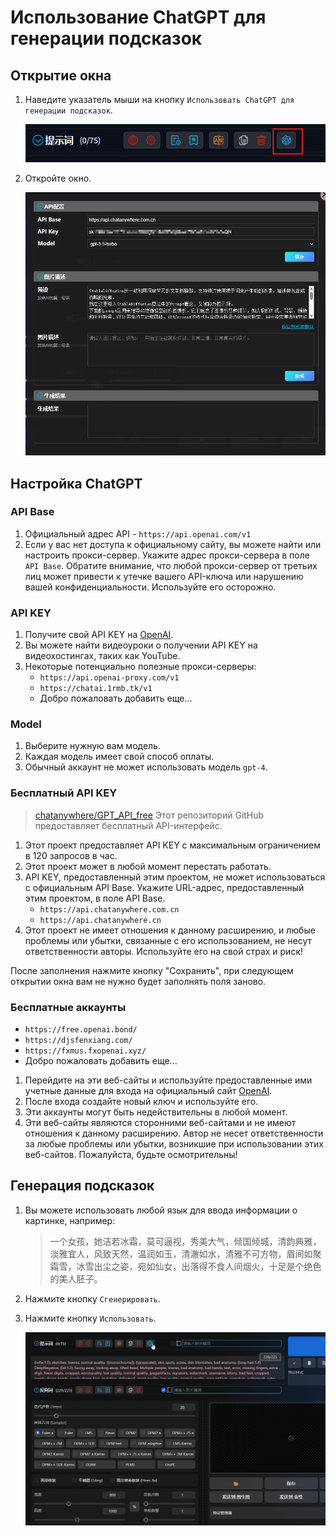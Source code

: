 # Использование ChatGPT для генерации подсказок

## Открытие окна

1. Наведите указатель мыши на кнопку `Использовать ChatGPT для генерации подсказок`.

   ![](../assets/images/UsingChatgptToGeneratePrompts/chatgpt_btn.png)

2. Откройте окно.

   ![](../assets/images/UsingChatgptToGeneratePrompts/chatgpt.png)

## Настройка ChatGPT

### API Base

1. Официальный адрес API - `https://api.openai.com/v1`
2. Если у вас нет доступа к официальному сайту, вы можете найти или настроить прокси-сервер. Укажите адрес прокси-сервера в поле `API Base`. Обратите внимание, что любой прокси-сервер от третьих лиц может привести к утечке вашего API-ключа или нарушению вашей конфиденциальности. Используйте его осторожно.

### API KEY

1. Получите свой API KEY на [OpenAI](https://platform.openai.com/docs/introduction).
2. Вы можете найти видеоуроки о получении API KEY на видеохостингах, таких как YouTube.
3. Некоторые потенциально полезные прокси-серверы:
   - `https://api.openai-proxy.com/v1`
   - `https://chatai.1rmb.tk/v1`
   - Добро пожаловать добавить еще...

### Model

1. Выберите нужную вам модель.
2. Каждая модель имеет свой способ оплаты.
3. Обычный аккаунт не может использовать модель `gpt-4`.

### Бесплатный API KEY

> [chatanywhere/GPT_API_free](https://github.com/chatanywhere/GPT_API_free) Этот репозиторий GitHub предоставляет бесплатный API-интерфейс.

1. Этот проект предоставляет API KEY с максимальным ограничением в 120 запросов в час.
2. Этот проект может в любой момент перестать работать.
3. API KEY, предоставленный этим проектом, не может использоваться с официальным API Base. Укажите URL-адрес, предоставленный этим проектом, в поле API Base.
   - `https://api.chatanywhere.com.cn`
   - `https://api.chatanywhere.cn`
4. Этот проект не имеет отношения к данному расширению, и любые проблемы или убытки, связанные с его использованием, не несут ответственности авторы. Используйте его на свой страх и риск!

После заполнения нажмите кнопку "Сохранить", при следующем открытии окна вам не нужно будет заполнять поля заново.

### Бесплатные аккаунты

- `https://free.openai.bond/`
- `https://djsfenxiang.com/`
- `https://fxmus.fxopenai.xyz/`
- Добро пожаловать добавить еще...

1. Перейдите на эти веб-сайты и используйте предоставленные ими учетные данные для входа на официальный сайт [OpenAI](https://platform.openai.com/docs/introduction).
2. После входа создайте новый ключ и используйте его.
3. Эти аккаунты могут быть недействительны в любой момент.
4. Эти веб-сайты являются сторонними веб-сайтами и не имеют отношения к данному расширению. Автор не несет ответственности за любые проблемы или убытки, возникшие при использовании этих веб-сайтов. Пожалуйста, будьте осмотрительны!

## Генерация подсказок

1. Вы можете использовать любой язык для ввода информации о картинке, например:

   > 一个女孩，她洁若冰霜，莫可逼视，秀美大气，倾国倾城，清韵典雅，淡雅宜人，风致天然，温润如玉，清澈如水，清雅不可方物，眉间如聚霜雪，冰雪出尘之姿，宛如仙女，出落得不食人间烟火，十足是个绝色的美人胚子。

2. Нажмите кнопку `Сгенерировать`.

3. Нажмите кнопку `Использовать`.

   ![](../assets/images/demo.chatgpt.gif)
